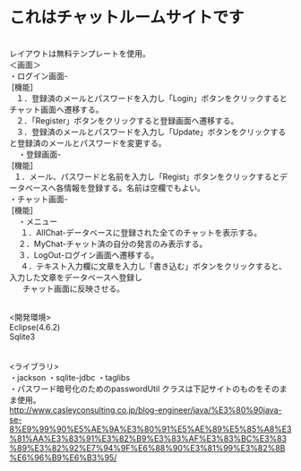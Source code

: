 # これはチャットルームサイトです
<br>
レイアウトは無料テンプレートを使用。
<br>
＜画面＞<br>
・ログイン画面-<br>
  [機能]<br>
    １．登録済のメールとパスワードを入力し「Login」ボタンをクリックするとチャット画面へ遷移する。<br>
    ２．「Register」ボタンをクリックすると登録画面へ遷移する。<br>
    ３．登録済のメールとパスワードを入力し「Update」ボタンをクリックすると登録済のメールとパスワードを変更する。<br>
    
・登録画面-<br>
  [機能]<br>
    １．メール、パスワードと名前を入力し「Regist」ボタンをクリックするとデータベースへ各情報を登録する。名前は空欄でもよい。<br>
・チャット画面-<br>
  [機能]<br>
     ・メニュー<br>
      １．AllChat-データベースに登録された全てのチャットを表示する。<br>
      ２．MyChat-チャット済の自分の発言のみ表示する。<br>
      ３．LogOut-ログイン画面へ遷移する。<br>
      ４．テキスト入力欄に文章を入力し「書き込む」ボタンをクリックすると、入力した文章をデータベースへ登録し<br>
        チャット画面に反映させる。<br><br>
        
<開発環境><br>
Eclipse(4.6.2)<br>
Sqlite3<br>
<br><br>
<ライブラリ><br>
・jackson
・sqlite-jdbc
・taglibs
<br>
・パスワード暗号化のためのpasswordUtil クラスは下記サイトのものをそのまま使用。<br>
http://www.casleyconsulting.co.jp/blog-engineer/java/%E3%80%90java-se-8%E9%99%90%E5%AE%9A%E3%80%91%E5%AE%89%E5%85%A8%E3%81%AA%E3%83%91%E3%82%B9%E3%83%AF%E3%83%BC%E3%83%89%E3%82%92%E7%94%9F%E6%88%90%E3%81%99%E3%82%8B%E6%96%B9%E6%B3%95/<br>
<br>
